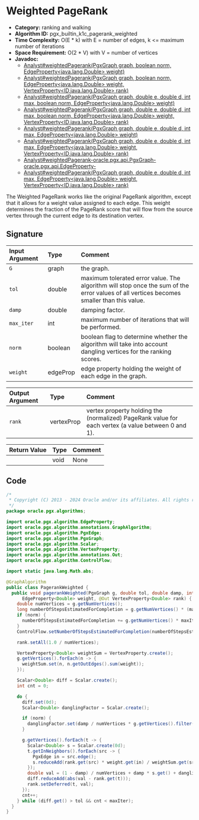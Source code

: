 # Weighted PageRank

- **Category:** ranking and walking
- **Algorithm ID:** pgx_builtin_k1c_pagerank_weighted
- **Time Complexity:** O(E * k) with E = number of edges, k <= maximum number of iterations
- **Space Requirement:** O(2 * V) with V = number of vertices
- **Javadoc:**
  - [Analyst#weightedPagerank(PgxGraph graph, boolean norm, EdgeProperty<java.lang.Double> weight)](https://docs.oracle.com/en/database/oracle/property-graph/24.3/spgjv/oracle/pgx/api/Analyst.html#weightedPagerank_oracle_pgx_api_PgxGraph_boolean_oracle_pgx_api_EdgeProperty_)
  - [Analyst#weightedPagerank(PgxGraph graph, boolean norm, EdgeProperty<java.lang.Double> weight, VertexProperty<ID,java.lang.Double> rank)](https://docs.oracle.com/en/database/oracle/property-graph/24.3/spgjv/oracle/pgx/api/Analyst.html#weightedPagerank_oracle_pgx_api_PgxGraph_boolean_oracle_pgx_api_EdgeProperty_oracle_pgx_api_VertexProperty_)
  - [Analyst#weightedPagerank(PgxGraph graph, double e, double d, int max, boolean norm, EdgeProperty<java.lang.Double> weight)](https://docs.oracle.com/en/database/oracle/property-graph/24.3/spgjv/oracle/pgx/api/Analyst.html#weightedPagerank_oracle_pgx_api_PgxGraph_double_double_int_boolean_oracle_pgx_api_EdgeProperty_)
  - [Analyst#weightedPagerank(PgxGraph graph, double e, double d, int max, boolean norm, EdgeProperty<java.lang.Double> weight, VertexProperty<ID,java.lang.Double> rank)](https://docs.oracle.com/en/database/oracle/property-graph/24.3/spgjv/oracle/pgx/api/Analyst.html#weightedPagerank_oracle_pgx_api_PgxGraph_double_double_int_oracle_pgx_api_EdgeProperty_oracle_pgx_api_VertexProperty_)
  - [Analyst#weightedPagerank(PgxGraph graph, double e, double d, int max, EdgeProperty<java.lang.Double> weight)](https://docs.oracle.com/en/database/oracle/property-graph/24.3/spgjv/oracle/pgx/api/Analyst.html#weightedPagerank_oracle_pgx_api_PgxGraph_double_double_int_oracle_pgx_api_EdgeProperty_)
  - [Analyst#weightedPagerank(PgxGraph graph, double e, double d, int max, EdgeProperty<java.lang.Double> weight, VertexProperty<ID,java.lang.Double> rank)](https://docs.oracle.com/en/database/oracle/property-graph/24.3/spgjv/oracle/pgx/api/Analyst.html#weightedPagerank_oracle_pgx_api_PgxGraph_double_double_int_oracle_pgx_api_EdgeProperty_oracle_pgx_api_VertexProperty_)
  - [Analyst#weightedPagerank-oracle.pgx.api.PgxGraph-oracle.pgx.api.EdgeProperty-](https://docs.oracle.com/en/database/oracle/property-graph/24.3/spgjv/oracle/pgx/api/Analyst.html#weightedPagerank_oracle_pgx_api_PgxGraph_oracle_pgx_api_EdgeProperty_)
  - [Analyst#weightedPagerank(PgxGraph graph, double e, double d, int max, EdgeProperty<java.lang.Double> weight, VertexProperty<ID,java.lang.Double> rank)](https://docs.oracle.com/en/database/oracle/property-graph/24.3/spgjv/oracle/pgx/api/Analyst.html#weightedPagerank_oracle_pgx_api_PgxGraph_oracle_pgx_api_EdgeProperty_oracle_pgx_api_VertexProperty_)

The Weighted PageRank works like the original PageRank algorithm, except that it allows for a weight value assigned to each edge. This weight determines the fraction of the PageRank score that will flow from the source vertex through the current edge to its destination vertex.


## Signature

| Input Argument | Type | Comment |
| :--- | :--- | :--- |
| `G` | graph | the graph. |
| `tol` | double | maximum tolerated error value. The algorithm will stop once the sum of the error values of all vertices becomes smaller than this value. |
| `damp` | double | damping factor. |
| `max_iter` | int | maximum number of iterations that will be performed. |
| `norm` | boolean | boolean flag to determine whether the algorithm will take into account dangling vertices for the ranking scores. |
| `weight` | edgeProp<double> | edge property holding the weight of each edge in the graph. |

| Output Argument | Type | Comment |
| :--- | :--- | :--- |
| `rank` | vertexProp<double> | vertex property holding the (normalized) PageRank value for each vertex (a value between 0 and 1). |

| Return Value | Type | Comment |
| :--- | :--- | :--- |
| | void | None |

## Code

```java
/*
 * Copyright (C) 2013 - 2024 Oracle and/or its affiliates. All rights reserved.
 */
package oracle.pgx.algorithms;

import oracle.pgx.algorithm.EdgeProperty;
import oracle.pgx.algorithm.annotations.GraphAlgorithm;
import oracle.pgx.algorithm.PgxEdge;
import oracle.pgx.algorithm.PgxGraph;
import oracle.pgx.algorithm.Scalar;
import oracle.pgx.algorithm.VertexProperty;
import oracle.pgx.algorithm.annotations.Out;
import oracle.pgx.algorithm.ControlFlow;

import static java.lang.Math.abs;

@GraphAlgorithm
public class PagerankWeighted {
  public void pagerankWeighted(PgxGraph g, double tol, double damp, int maxIter, boolean norm,
      EdgeProperty<Double> weight, @Out VertexProperty<Double> rank) {
    double numVertices = g.getNumVertices();
    long numberOfStepsEstimatedForCompletion = g.getNumVertices() * (maxIter * 2 + 2) + maxIter;
    if (norm) {
      numberOfStepsEstimatedForCompletion += g.getNumVertices() * maxIter;
    }
    ControlFlow.setNumberOfStepsEstimatedForCompletion(numberOfStepsEstimatedForCompletion);

    rank.setAll(1.0 / numVertices);

    VertexProperty<Double> weightSum = VertexProperty.create();
    g.getVertices().forEach(n -> {
      weightSum.set(n, n.getOutEdges().sum(weight));
    });

    Scalar<Double> diff = Scalar.create();
    int cnt = 0;

    do {
      diff.set(0d);
      Scalar<Double> danglingFactor = Scalar.create();

      if (norm) {
        danglingFactor.set(damp / numVertices * g.getVertices().filter(v -> v.getOutDegree() == 0).sum(rank));
      }

      g.getVertices().forEach(t -> {
        Scalar<Double> s = Scalar.create(0d);
        t.getInNeighbors().forEach(src -> {
          PgxEdge in = src.edge();
          s.reduceAdd(rank.get(src) * weight.get(in) / weightSum.get(src));
        });
        double val = (1 - damp) / numVertices + damp * s.get() + danglingFactor.get();
        diff.reduceAdd(abs(val - rank.get(t)));
        rank.setDeferred(t, val);
      });
      cnt++;
    } while (diff.get() > tol && cnt < maxIter);
  }
}
```
